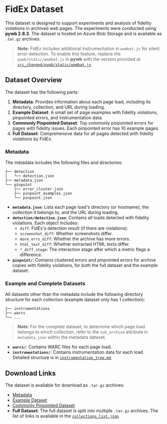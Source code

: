 # FidEx Dataset

This dataset is designed to support experiments and analysis of fidelity violations in archived web pages. The experiments were conducted using **pywb 2.8.3**. The dataset is hosted on Azure Blob Storage and is available as `.tar.gz` archives.

> **Note**: FidEx includes additional instrumentation in `wombat.js` for silent error detection. To enable this feature, replace the `pywb/static/wombat.js` in **pywb** with the version provided at [`src_changed/pywb/static/wombat.js`](../src_changed/pywb/static/wombat.js).

## Dataset Overview

The dataset has the following parts:

1. **Metadata**: Provides information about each page load, including its directory, collection, and URL during loading.
3. **Example Dataset**: A small set of page examples with fidelity violations, pinpointed errors, and instrumentation data.
2. **Commonly Pinpointed Dataset**: Top commonly pinpointed errors for pages with fidelity issues. Each pinpointed error has 10 example pages.
4. **Full Dataset**: Comprehensive data for all pages detected with fidelity violations by FidEx.

### Metadata

The metadata includes the following files and directories:
```
├── detection
│   └── detection.json
├── metadata.json
└── pinpoint
    ├── error_cluster.json
    ├── pinpoint_examples.json
    └── pinpoint.json
```

- **`metadata.json`**: Lists each page load's directory (or hostname), the collection it belongs to, and the URL during loading.
- **`detection/detection.json`**: Contains all loads detected with fidelity violations. Each object includes:
  - `diff`: FidEx's detection result (if there are violations).
  - `screenshot_diff`: Whether screenshots differ.
  - `more_errs_diff`: Whether the archive has more errors.
  - `html_text_diff`: Whether extracted HTML texts differ.
  - `*_diff_stage`: The interaction stage after which a metric flags a difference.
- **`pinpoint/`**: Contains clustered errors and pinpointed errors for archive copies with fidelity violations, for both the full dataset and the example dataset.

### Example and Complete Datasets

All datasets other than the metadata include the following directory structure for each collection (example dataset only has 1 collection):
```
├── instrumentations
├── warcs
└── ...
```

> **Note**: For the complete dataset, to determine which page load belongs to which collection, refer to the `sub_archive` attribute in `metadata.json` within the metadata dataset.

- **`warcs/`**: Contains WARC files for each page load.
- **`instrumentations/`**: Contains instrumentation data for each load. Detailed structure is in [`instrumentation_tree.md`](instrumentation_tree.md).

## Download Links

The dataset is available for download as `.tar.gz` archives:

- [Metadata](https://fidexdataset.blob.core.windows.net/dataset/metadata.tar.gz)
- [Example Dataset](https://fidexdataset.blob.core.windows.net/dataset/examples.tar.gz)
- [Commonly Pinpointed Dataset](https://fidexdataset.blob.core.windows.net/dataset/common_pinpoint.tar.gz)
- **Full Dataset**: The full dataset is split into multiple `.tar.gz` archives. The list of links is available in the [`collections_list.json`](collections_list.json)